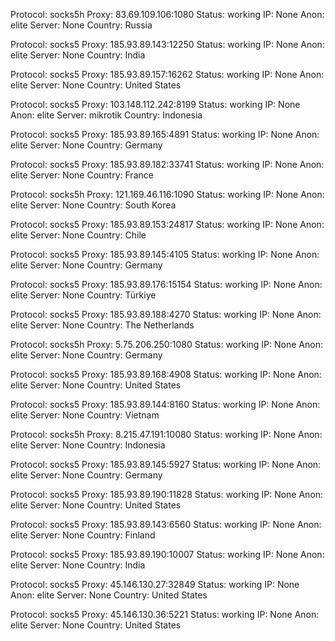 Protocol: socks5h
Proxy: 83.69.109.106:1080
Status: working
IP: None
Anon: elite
Server: None
Country: Russia

Protocol: socks5
Proxy: 185.93.89.143:12250
Status: working
IP: None
Anon: elite
Server: None
Country: India

Protocol: socks5
Proxy: 185.93.89.157:16262
Status: working
IP: None
Anon: elite
Server: None
Country: United States

Protocol: socks5
Proxy: 103.148.112.242:8199
Status: working
IP: None
Anon: elite
Server: mikrotik
Country: Indonesia

Protocol: socks5
Proxy: 185.93.89.165:4891
Status: working
IP: None
Anon: elite
Server: None
Country: Germany

Protocol: socks5
Proxy: 185.93.89.182:33741
Status: working
IP: None
Anon: elite
Server: None
Country: France

Protocol: socks5h
Proxy: 121.169.46.116:1090
Status: working
IP: None
Anon: elite
Server: None
Country: South Korea

Protocol: socks5
Proxy: 185.93.89.153:24817
Status: working
IP: None
Anon: elite
Server: None
Country: Chile

Protocol: socks5
Proxy: 185.93.89.145:4105
Status: working
IP: None
Anon: elite
Server: None
Country: Germany

Protocol: socks5
Proxy: 185.93.89.176:15154
Status: working
IP: None
Anon: elite
Server: None
Country: Türkiye

Protocol: socks5
Proxy: 185.93.89.188:4270
Status: working
IP: None
Anon: elite
Server: None
Country: The Netherlands

Protocol: socks5h
Proxy: 5.75.206.250:1080
Status: working
IP: None
Anon: elite
Server: None
Country: Germany

Protocol: socks5
Proxy: 185.93.89.168:4908
Status: working
IP: None
Anon: elite
Server: None
Country: United States

Protocol: socks5
Proxy: 185.93.89.144:8160
Status: working
IP: None
Anon: elite
Server: None
Country: Vietnam

Protocol: socks5h
Proxy: 8.215.47.191:10080
Status: working
IP: None
Anon: elite
Server: None
Country: Indonesia

Protocol: socks5
Proxy: 185.93.89.145:5927
Status: working
IP: None
Anon: elite
Server: None
Country: Germany

Protocol: socks5
Proxy: 185.93.89.190:11828
Status: working
IP: None
Anon: elite
Server: None
Country: United States

Protocol: socks5
Proxy: 185.93.89.143:6560
Status: working
IP: None
Anon: elite
Server: None
Country: Finland

Protocol: socks5
Proxy: 185.93.89.190:10007
Status: working
IP: None
Anon: elite
Server: None
Country: India

Protocol: socks5
Proxy: 45.146.130.27:32849
Status: working
IP: None
Anon: elite
Server: None
Country: United States

Protocol: socks5
Proxy: 45.146.130.36:5221
Status: working
IP: None
Anon: elite
Server: None
Country: United States

